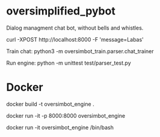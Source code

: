 # oversimplified_pybot
Dialog managment chat bot, without bells and whistles.


curl -XPOST http://localhost:8000  -F 'message=Labas'


Train chat:
python3 -m oversimbot_train.parser.chat_trainer

Run engine:
python -m unittest test/parser_test.py


# Docker

docker build -t oversimbot_engine .

docker run -it -p 8000:8000 oversimbot_engine

docker run -it oversimbot_engine /bin/bash
